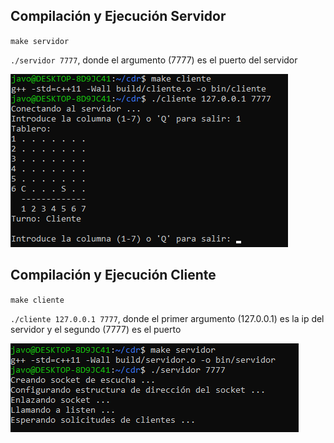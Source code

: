 ## Compilación y Ejecución Servidor

`make servidor`

`./servidor 7777`, donde el argumento (7777) es el puerto del servidor

![alt text](capturas/servidor.png)

## Compilación y Ejecución Cliente

`make cliente`

`./cliente 127.0.0.1 7777`, donde el primer argumento (127.0.0.1) es la ip del servidor y el segundo (7777) es el puerto

![alt text](capturas/cliente.png)